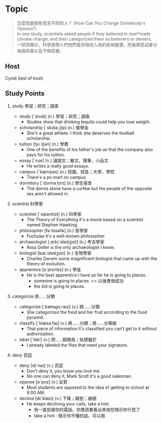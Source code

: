 # Topic

> 怎麼改變那些意見不同的人？ (How Can You Change Somebody's Opinion?) <br>
> In one study, scientists asked people if they believed in man*made climate change, and then categorized them as believers or deniers. <br>
> 一研究顯示，科學家問人們他們是否相信人為的氣候變遷，而後將受試者分為相信者以及不相信者。 <br>

## Host
Cyndi (last of host)

## Study Points

1. study  學習；研究；調查
    * study  [ˋstʌdɪ]  (n.)  學習；研究；調查
        - Studies show that drinking tequila could help you lose weight.
    * scholarship  [ˋskɑlɚ͵ʃɪp]  (n.)  獎學金
        - She's a great athlete. I think she deserves the football scholarship.
    * tuition  [tjuˋɪʃən]  (n.)  學費
        - One of the benefits of his father's job as that the company also pays for his tuition.
    * essay  [ˋɛse]  (n.)  論說文；散文，隨筆，小品文
        - He writes a really good essays.
    * campus  [ˋkæmpəs]  (n.)  校園，校區；大學，學院
        - There's a px-mart on campus
    * dormitory  [ˋdɔrmə͵torɪ]  (n.)  學生宿舍
        - The dorms stone have a curfew but the people of the opposite sex aren't allowed in.

2. scientist  科學家
    * scientist  [ˋsaɪəntɪst]  (n.)  科學家
        - The Theory of Everything it's a movie based on a scientist named Stephen Hawking.
    * philosopher  [fəˋlɑsəfɚ]  (n.)  哲學家
        - Fuchsias it's a well-known philosopher.
    * archaeologist  [͵ɑrkɪˋɑlədʒɪst]  (n.)  考古學家
        - Ross Geller is the only archaeologist I know.
    * biologist  [baɪˋɑlədʒɪst]  (n.)  生物學家
        - Charles Darwin some magnificent biologist that came up with the theory of evolution.
    * apprentice  [əˋprɛntɪs]  (n.)  學徒
        - He is the best apprentice I have so far he is going to places.
            + someone is going to places. <= 以後會很成功
            + the kid is going to places.

3. categorize  將……分類
    * categorize  [ˋkætəgə͵raɪz]  (v.)  將……分類
        - She categorizes the food and her fruit according to the food pyramid.
    * classify  [ˋklæsə͵faɪ]  (v.)  將……分類；將……分等級
        - That piece of information it's classified you can't get to it without authorization.
    * label  [ˋleb!]  (v.)  把……歸類為；貼標籤於
        - I already labeled the files that need your signature.

4. deny  否認
    * deny  [dɪˋnaɪ]  (v.)  否認
        - Don't deny it, you know you love me.
        - No one can deny it, Mark Scott it's a good salesman.
    * oppose  [əˋpoz]  (v.)  反對
        - Most students are opposed to the idea of getting to school at 8:00 AM.
    * decline  [dɪˋklaɪn]  (v.)  下降；婉拒；謝絕
        - He keeps declining your calls, take a hint.
            + 他一直拒接你的電話，你應該要看出來他在暗示你什麼了
            + take a hint : 暗示你不懂的話，可以用

